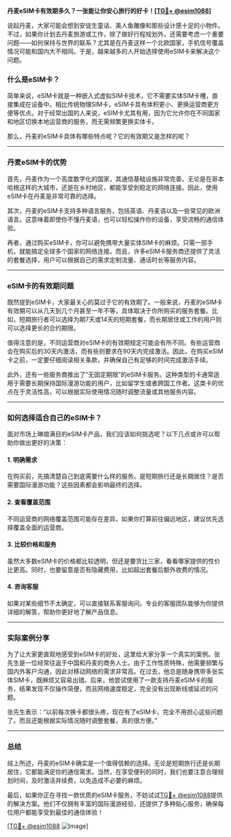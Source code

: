 **丹麦eSIM卡有效期多久？一张能让你安心旅行的好卡！[[TG💪+ @esim1088](https://t.me/s/esim1088)]**

说起丹麦，大家可能会想到安徒生童话、美人鱼雕像和那些设计感十足的小物件。不过，如果你计划去丹麦旅游或工作，除了做好行程规划外，还需要考虑一个重要问题——如何保持与世界的联系？尤其是在丹麦这样一个北欧国家，手机信号覆盖情况可能和国内大不相同。于是，越来越多的人开始选择使用eSIM卡来解决这个问题。

### 什么是eSIM卡？

简单来说，eSIM卡就是一种嵌入式虚拟SIM卡技术，它不需要实体SIM卡槽，直接集成在设备中。相比传统物理SIM卡，eSIM卡具有体积更小、更换运营商更方便等优点。对于经常出国的人来说，eSIM卡尤其有用，因为它允许你在不同国家和地区切换本地运营商的服务，而无需频繁更换实体卡。

那么，丹麦的eSIM卡具体有哪些特点呢？它的有效期又是怎样的呢？

---

### 丹麦eSIM卡的优势

首先，丹麦作为一个高度数字化的国家，其通信基础设施非常完善。无论是在哥本哈根这样的大城市，还是在乡村地区，都能享受到稳定的网络连接。因此，使用eSIM卡在丹麦是非常可靠的选择。

其次，丹麦的eSIM卡支持多种语言服务，包括英语、丹麦语以及一些常见的欧洲语言。这意味着即使你不懂丹麦语，也可以轻松操作你的设备，享受流畅的通信体验。

再者，通过购买eSIM卡，你可以避免携带大量实体SIM卡的麻烦。只需一部手机，就能搞定全球多个国家的网络连接。而且，许多eSIM卡服务商还提供了灵活的套餐选择，用户可以根据自己的需求定制流量、通话时长等服务内容。

---

### eSIM卡的有效期问题

既然提到eSIM卡，大家最关心的莫过于它的有效期了。一般来说，丹麦的eSIM卡有效期可以从几天到几个月甚至一年不等，具体取决于你所购买的服务套餐。比如，短期旅行者可以选择为期7天或14天的短期套餐，而长期居住或工作的用户则可以选择更长的合约期限。

值得注意的是，不同运营商对eSIM卡的有效期规定可能会有所不同。有些运营商会在购买后的30天内激活，而有些则要求在90天内完成激活。因此，在购买eSIM卡之前，一定要仔细阅读相关条款，并确保自己有足够的时间完成激活手续。

此外，还有一些服务商推出了“无固定期限”的eSIM卡服务。这种类型的卡通常适用于需要长期保持国际漫游功能的用户，比如留学生或者跨国工作者。这类卡的优点在于灵活性高，可以根据实际使用情况随时调整流量或其他服务内容。

---

### 如何选择适合自己的eSIM卡？

面对市场上琳琅满目的eSIM卡产品，我们应该如何挑选呢？以下几点或许可以帮助你做出更好的决策：

#### 1. **明确需求**
   在购买前，先搞清楚自己到底需要什么样的服务。是短期旅行还是长期居住？是否需要国际漫游功能？这些因素都会影响最终的选择。

#### 2. **查看覆盖范围**
   不同运营商的网络覆盖范围可能存在差异。如果你打算前往偏远地区，建议优先选择覆盖全面的运营商。

#### 3. **比较价格和服务**
   虽然大多数eSIM卡的价格都比较透明，但还是要货比三家，看看哪家提供的性价比更高。同时，也要留意是否有隐藏费用，比如超出套餐后额外收费的情况。

#### 4. **咨询客服**
   如果对某些细节不太确定，可以直接联系客服询问。专业的客服团队能够为你提供详细的解答，帮助你更好地了解产品信息。

---

### 实际案例分享

为了让大家更直观地感受到eSIM卡的好处，这里给大家分享一个真实的案例。张先生是一位经常往返于中国和丹麦的商务人士。由于工作性质特殊，他需要频繁与国内外客户沟通，因此对移动网络的需求非常高。在过去，他总是随身携带多张实体SIM卡，既麻烦又容易出错。后来，他尝试使用了一款支持丹麦eSIM卡的服务，结果发现不仅操作简便，而且网络速度稳定，完全没有出现断线或延迟的问题。

张先生表示：“以前每次换卡都很头疼，现在有了eSIM卡，完全不用担心这些问题了。而且还能根据实际情况随时调整套餐，真的很方便。”

---

### 总结

综上所述，丹麦的eSIM卡确实是一个值得信赖的选择。无论是短期旅行还是长期居住，它都能满足你的通信需求。当然，在享受便利的同时，我们也要注意合理规划时间，及时激活并续费，以免造成不必要的麻烦。

最后，如果你正在寻找一款优质的eSIM卡服务，不妨试试[TG💪+ @esim1088](https://t.me/s/esim1088)提供的解决方案。他们不仅拥有丰富的国际漫游经验，还提供了多种贴心服务，确保每位用户都能享受到最佳的通信体验！

[[TG💪+ @esim1088](https://t.me/s/esim1088) ![Image](https://i.postimg.cc/4NQfJmqS/Snipaste-2025-05-13-00-14-12.png)]